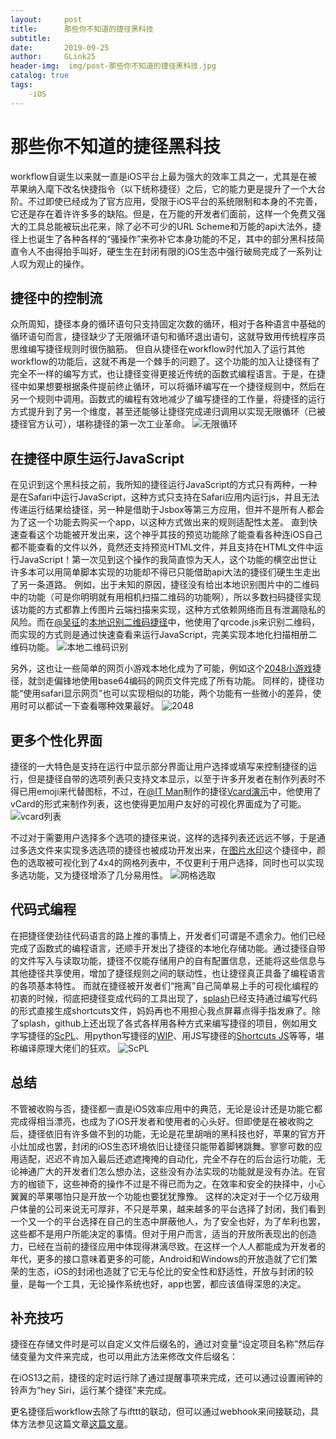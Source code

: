 ```yaml
---
layout:     post
title:      那些你不知道的捷径黑科技
subtitle:   
date:       2019-09-25
author:     GLink25
header-img:  img/post-那些你不知道的捷径黑科技.jpg
catalog: true
tags:
    -iOS
---
```

# 那些你不知道的捷径黑科技
workflow自诞生以来就一直是iOS平台上最为强大的效率工具之一，尤其是在被苹果纳入麾下改名快捷指令（以下统称捷径）之后，它的能力更是提升了一个大台阶。不过即使已经成为了官方应用，受限于iOS平台的系统限制和本身的不完善，它还是存在着许许多多的缺陷。但是，在万能的开发者们面前，这样一个免费又强大的工具总能被玩出花来，除了必不可少的URL Scheme和万能的api大法外，捷径上也诞生了各种各样的“骚操作”来弥补它本身功能的不足，其中的部分黑科技简直令人不由得拍手叫好，硬生生在封闭有限的iOS生态中强行破局完成了一系列让人叹为观止的操作。

## 捷径中的控制流
众所周知，捷径本身的循环语句只支持固定次数的循环，相对于各种语言中基础的循环语句而言，捷径缺少了无限循环语句和循环退出语句，这就导致用传统程序员思维编写捷径规则时很伤脑筋。
但自从捷径在workflow时代加入了运行其他workflow的功能后，这就不再是一个棘手的问题了。这个功能的加入让捷径有了完全不一样的编写方式，也让捷径变得更接近传统的函数式编程语言。于是，在捷径中如果想要根据条件提前终止循环，可以将循环编写在一个捷径规则中，然后在另一个规则中调用。函数式的编程有效地减少了编写捷径的工作量，将捷径的运行方式提升到了另一个维度，甚至还能够让捷径完成递归调用以实现无限循环（已被捷径官方认可），堪称捷径的第一次工业革命。
![无限循环](https://i.loli.net/2019/09/25/VAdnPTQmJaEK2Nb.jpg)

## 在捷径中原生运行JavaScript
在见识到这个黑科技之前，我所知的捷径运行JavaScript的方式只有两种，一种是在Safari中运行JavaScript，这种方式只支持在Safari应用内运行js，并且无法传递运行结果给捷径，另一种是借助于Jsbox等第三方应用，但并不是所有人都会为了这一个功能去购买一个app，以这种方式做出来的规则适配性太差。
直到快速查看这个功能被开发出来，这个神乎其技的预览功能除了能查看各种连iOS自己都不能查看的文件以外，竟然还支持预览HTML文件，并且支持在HTML文件中运行JavaScript！第一次见到这个操作的我简直惊为天人，这个功能的横空出世让许多本可以用简单脚本实现的功能却不得已只能借助api大法的捷径们硬生生走出了另一条道路。
例如，出于未知的原因，捷径没有给出本地识别图片中的二维码中的功能（可是你明明就有用相机扫描二维码的功能啊），所以多数扫码捷径实现该功能的方式都靠上传图片云端扫描来实现，这种方式依赖网络而且有泄漏隐私的风险。而在[@吴征](https://sharecuts.cn/user/D8lq1QplMd)的[本地识别二维码捷径](https://sharecuts.cn/shortcut/2575)中，他使用了qrcode.js来识别二维码，而实现的方式则是通过快速查看来运行JavaScript，完美实现本地化扫描相册二维码功能。
![本地二维码识别](https://i.loli.net/2019/09/25/rnYThKL85Jwsp7f.jpg)

另外，这也让一些简单的网页小游戏本地化成为了可能，例如这个[2048小游戏](https://www.icloud.com/shortcuts/35a37d945b1b4704a859ab51db71ece5)捷径，就剑走偏锋地使用base64编码的网页文件完成了所有功能。
同样的，捷径功能“使用safari显示网页”也可以实现相似的功能，两个功能有一些微小的差异，使用时可以都试一下查看哪种效果最好。
![2048](https://i.loli.net/2019/09/25/LvlFu29QcbKXiI7.jpg)

## 更多个性化界面
捷径的一大特色是支持在运行中显示部分界面让用户选择或填写来控制捷径的运行，但是捷径自带的选项列表只支持文本显示，以至于许多开发者在制作列表时不得已用emoji来代替图标，不过，在[@IT Man](https://sharecuts.cn/user/vklrN62lyB)制作的捷径[Vcard演示](https://www.icloud.com/shortcuts/58a210b030db467dbff6647cfdc178a7)中，他使用了vCard的形式来制作列表，这也使得更加用户友好的可视化界面成为了可能。
![vcard列表](https://i.loli.net/2019/09/25/9TVkMd5NZ7CcAop.jpg)

不过对于需要用户选择多个选项的捷径来说，这样的选择列表还远远不够，于是通过多选文件来实现多选选项的捷径也被成功开发出来，在[图片水印](https://www.icloud.com/shortcuts/da74eb56be2f425fb56af54cde456522)这个捷径中，颜色的选取被可视化到了4x4的网格列表中，不仅更利于用户选择，同时也可以实现多选功能，又为捷径增添了几分易用性。
![网格选取](https://i.loli.net/2019/09/25/E5XofHIJ3NWFMAC.jpg)

## 代码式编程
在把捷径使劲往代码语言的路上推的事情上，开发者们可谓是不遗余力。他们已经完成了函数式的编程语言，还顺手开发出了捷径的本地化存储功能。通过捷径自带的文件写入与读取功能，捷径不仅能存储用户的自有配置信息，还能将这些信息与其他捷径共享使用，增加了捷径规则之间的联动性，也让捷径真正具备了编程语言的各项基本特性。
而就在捷径被开发者们“拖离”自己简单易上手的可视化编程的初衷的时候，彻底把捷径变成代码的工具出现了，[splash](https://itunes.apple.com/app/id1455793030)已经支持通过编写代码的形式直接生成shortcuts文件，妈妈再也不用担心我点屏幕点得手指发麻了。除了splash，github上还出现了各式各样用各种方式来编写捷径的项目，例如用文字写捷径的[ScPL](https://docs.scpl.dev/)、用python写捷径的[WIP](https://github.com/alexander-akhmetov/python-shortcuts)、用JS写捷径的[Shortcuts JS](https://github.com/joshfarrant/shortcuts-js)等等，堪称编译原理大佬们的狂欢。
![ScPL](https://i.loli.net/2019/09/25/kVxOgqJDRwspTzA.jpg)

## 总结
不管被收购与否，捷径都一直是iOS效率应用中的典范，无论是设计还是功能它都完成得相当漂亮，也成为了iOS开发者和使用者的心头好。但即使是在被收购之后，捷径依旧有许多做不到的功能，无论是花里胡哨的黑科技也好，苹果的官方开小灶加成也罢，封闭的iOS生态环境依旧让捷径只能带着脚铐跳舞。寥寥可数的应用适配，迟迟不肯加入最后还遮遮掩掩的自动化，完全不存在的后台运行功能，无论神通广大的开发者们怎么想办法，这些没有办法实现的功能就是没有办法。在官方的枷锁下，这些神奇的操作不过是不得已而为之。在效率和安全的抉择中，小心翼翼的苹果哪怕只是开放一个功能也要犹犹豫豫。
这样的决定对于一个亿万级用户体量的公司来说无可厚非，不只是苹果，越来越多的平台选择了封闭，我们看到一个又一个的平台选择在自己的生态中屏蔽他人，为了安全也好，为了牟利也罢，这些都不是用户所能决定的事情。但对于用户而言，适当的开放所表现出的创造力，已经在当前的捷径应用中体现得淋漓尽致。在这样一个人人都能成为开发者的年代，更多的接口意味着更多的可能，Android和Windows的开放造就了它们繁荣的生态，iOS的封闭也造就了它无与伦比的安全性和舒适性，开放与封闭的较量，是每一个工具，无论操作系统也好，app也罢，都应该值得深思的决定。

## 补充技巧
捷径在存储文件时是可以自定义文件后缀名的，通过对变量“设定项目名称”然后存储变量为文件来完成，也可以用此方法来修改文件后缀名：

在iOS13之前，捷径的定时运行除了通过提醒事项来完成，还可以通过设置闹钟的铃声为“hey Siri，运行某个捷径”来完成。

更名捷径后workflow去除了与ifttt的联动，但可以通过webhook来间接联动，具体方法参见这篇文章[这篇文章](https://www.macstories.net/ios/how-to-trigger-ifttt-applets-with-ios-12s-new-shortcuts-app-and-siri/)。


